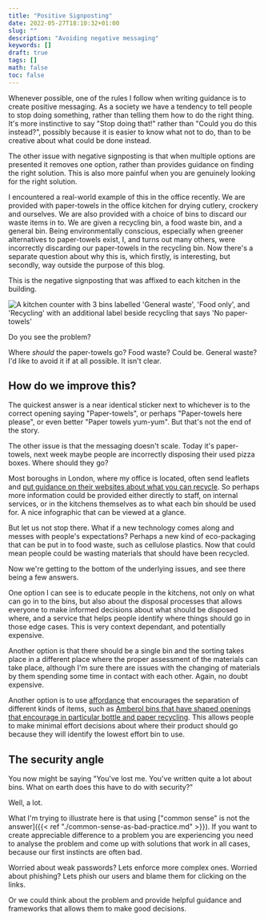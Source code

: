 ```yaml
---
title: "Positive Signposting"
date: 2022-05-27T18:10:32+01:00
slug: ""
description: "Avoiding negative messaging"
keywords: []
draft: true
tags: []
math: false
toc: false
---
```


Whenever possible, one of the rules I follow when writing guidance is to create positive messaging. As a society we have a tendency to tell people to stop doing something, rather than telling them how to do the right thing. It's more instinctive to say "Stop doing that!" rather than "Could you do this instead?", possibly because it is easier to know what not to do, than to be creative about what could be done instead.

The other issue with negative signposting is that when multiple options are presented it removes one option, rather than provides guidance on finding the right solution. This is also more painful when you are genuinely looking for the right solution.

I encountered a real-world example of this in the office recently. We are provided with paper-towels in the office kitchen for drying cutlery, crockery and ourselves. We are also provided with a choice of bins to discard our waste items in to. We are given a recycling bin, a food waste bin, and a general bin. Being environmentally conscious, especially when greener alternatives to paper-towels exist, I, and turns out many others, were incorrectly discarding our paper-towels in the recycling bin. Now there's a separate question about why this is, which firstly, is interesting, but secondly, way outside the purpose of this blog.

This is the negative signposting that was affixed to each kitchen in the building.

![A kitchen counter with 3 bins labelled 'General waste', 'Food only', and 'Recycling' with an additional label beside recycling that says 'No paper-towels'](/img/blog-post/positive-signposting/negative-signposting.png)

Do you see the problem?

Where _should_ the paper-towels go? Food waste? Could be. General waste? I'd like to avoid it if at all possible. It isn't clear.

## How do we improve this?

The quickest answer is a near identical sticker next to whichever is to the correct opening saying "Paper-towels", or perhaps "Paper-towels here please", or even better "Paper towels yum-yum". But that's not the end of the story.

The other issue is that the messaging doesn't scale. Today it's paper-towels, next week maybe people are incorrectly disposing their used pizza boxes. Where should they go?

Most boroughs in London, where my office is located, often send leaflets and [put guidance on their websites about what you can recycle](https://www.westminster.gov.uk/check-before-you-chuck#paragraph-id-3463). So perhaps more information could be provided either directly to staff, on internal services, or in the kitchens themselves as to what each bin should be used for. A nice infographic that can be viewed at a glance.

But let us not stop there. What if a new technology comes along and messes with people's expectations? Perhaps a new kind of eco-packaging that can be put in to food waste, such as cellulose plastics. Now that could mean people could be wasting materials that should have been recycled.

Now we're getting to the bottom of the underlying issues, and see there being a few answers.

One option I can see is to educate people in the kitchens, not only on what can go in to the bins, but also about the disposal processes that allows everyone to make informed decisions about what should be disposed where, and a service that helps people identify where things should go in those edge cases. This is very context dependant, and potentially expensive.

 Another option is that there should be a single bin and the sorting takes place in a different place where the proper assessment of the materials can take place, although I'm sure there are issues with the changing of materials by them spending some time in contact with each other. Again, no doubt expensive.

Another option is to use [affordance](https://en.wikipedia.org/wiki/Affordance) that encourages the separation of different kinds of items, such as [Amberol bins that have shaped openings that encourage in particular bottle and paper recycling](https://amberol.co.uk/bins/outdoor-recycling-bins/olympic-dual-bin). This allows people to make minimal effort decisions about where their product should go because they will identify the lowest effort bin to use.

## The security angle

You now might be saying "You've lost me. You've written quite a lot about bins. What on earth does this have to do with security?"

Well, a lot.

What I'm trying to illustrate here is that using ["common sense" is not the answer]({{< ref "./common-sense-as-bad-practice.md" >}}). If you want to create appreciable difference to a problem you are experiencing you need to analyse the problem and come up with solutions that work in all cases, because our first instincts are often bad.

Worried about weak passwords? Lets enforce more complex ones. Worried about phishing? Lets phish our users and blame them for clicking on the links.

Or we could think about the problem and provide helpful guidance and frameworks that allows them to make good decisions.
